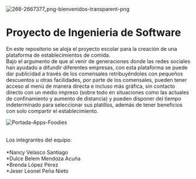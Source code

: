 
  ![266-2667377_png-bienvenidos-transparent-png](https://user-images.githubusercontent.com/64548201/110268930-2bad7580-7f88-11eb-8fd5-1c1ffd5afeb9.png)


# Proyecto de Ingenieria de Software
En este repositorio se aloja el proyecto escolar para la creación de una plataforma de establecimientos de comida.<br />
Bajo el argumento de que al venir de generaciones donde las redes sociales han ayudado a difundir diferentes empresas, con esta plataforma se puede dar publicidad a través de los comensales retribuyéndoles con pequeños descuentos u otras facilidades, por parte de los comensales, pueden tener acceso al menú de manera directa e incluso más gráfica, sin contacto directo con un medio impreso (sobre todo en situaciones como las actuales de confinamiento y aumento de distancia) y pueden disponer del tiempo indeterminado para seleccionar sus platillos, además de tener beneficios con solo compartir el establecimiento.<br />

![Portada-Apps-Foodies](https://user-images.githubusercontent.com/64548201/110272698-66b3a700-7f90-11eb-9303-3493ba053779.jpg)



<br />Los integrantes del equipo:<br /><br />
*Nancy Velasco Santiago <br />
*Dulce Belem Mendoza Acuña <br />
*Brenda López Pérez <br />
*Jeser Leonel Peña Nieto <br />

